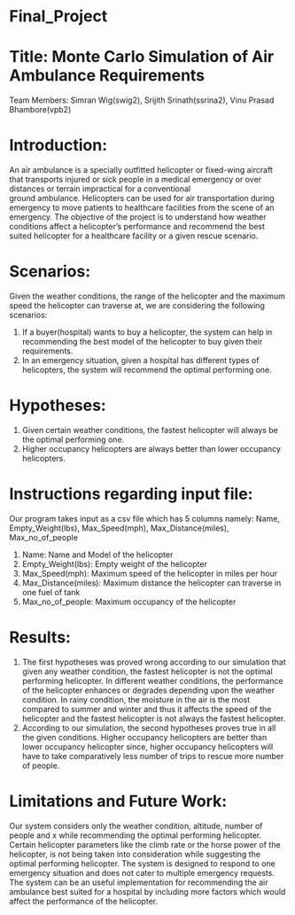 # Final_Project
# Title: Monte Carlo Simulation of Air Ambulance Requirements

Team Members:
Simran Wig(swig2), Srijith Srinath(ssrina2), Vinu Prasad Bhambore(vpb2)

# Introduction:
An air ambulance is a specially outfitted helicopter or fixed-wing aircraft that transports injured or sick people in a medical emergency or over distances or terrain impractical for a conventional ground ambulance. Helicopters can be used for air transportation during emergency to move patients to healthcare facilities from the scene of an emergency. The objective of the project is to understand how weather conditions affect a helicopter’s performance and recommend the best suited helicopter for a healthcare facility or a given rescue scenario. 

# Scenarios:
Given the weather conditions, the range of the helicopter and the maximum speed the helicopter can traverse at, we are considering the following scenarios:
1. If a buyer(hospital) wants to buy a helicopter, the system can help in recommending the best model of the helicopter to buy given their requirements.
2. In an emergency situation, given a hospital has different types of helicopters, the system will recommend the optimal performing one.

# Hypotheses:
1. Given certain weather conditions, the fastest helicopter will always be the optimal performing one.
2. Higher occupancy helicopters are always better than lower occupancy helicopters.

# Instructions regarding input file:
Our program takes input as a csv file which has 5 columns namely: Name, Empty_Weight(lbs), Max_Speed(mph), Max_Distance(miles), Max_no_of_people

1. Name: Name and Model of the helicopter
2. Empty_Weight(lbs): Empty weight of the helicopter
3. Max_Speed(mph): Maximum speed of the helicopter in miles per hour
4. Max_Distance(miles): Maximum distance the helicopter can traverse in one fuel of tank
5. Max_no_of_people: Maximum occupancy of the helicopter

# Results:
1. The first hypotheses was proved wrong according to our simulation that given any weather condition, the fastest helicopter is not the optimal performing helicopter. In different weather conditions, the performance of the helicopter enhances or degrades depending upon the weather condition. In rainy condition, the moisture in the air is the most compared to summer and winter and thus it affects the speed of the helicopter and the fastest helicopter is not always the fastest helicopter.
2. According to our simulation, the second hypotheses proves true in all the given conditions. Higher occupancy helicopters are better than lower occupancy helicopter since, higher occupancy helicopters will have to take comparatively less number of trips to rescue more number of people.


# Limitations and Future Work:
Our system considers only the weather condition, altitude, number of people and x while recommending the optimal performing helicopter.
Certain helicopter parameters like the climb rate or the horse power of the helicopter, is not being taken into consideration while suggesting the optimal performing helicopter.
The system is designed to respond to one emergency situation and does not cater to multiple emergency requests.
The system can be an useful implementation for recommending the air ambulance best suited for a hospital by including more factors which would affect the performance of the helicopter.
